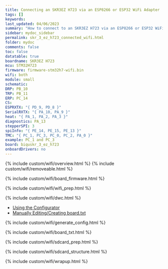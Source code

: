 ```yaml
---
title: Connecting an SKR3EZ H723 via an ESP8266 or ESP32 WiFi Adapter
tags: []
keywords: 
last_updated: 04/06/2023
summary: "How to connect to an SKR3EZ H723 via an ESP8266 or ESP32 WiFi Adapter"
sidebar: mydoc_sidebar
permalink: skr_3_ez_h723_connected_wifi.html
folder: mydoc
comments: false
toc: false
datatable: true
boardname: SKR3EZ H723
mcu: STM32H723
firmware: firmware-stm32h7-wifi.bin
wifi: both
module: small
schematic: 
DRP: PB_10
TRP: PB_11
ERP: PC_14
CS: 
ESPRXTX: "{ PD_9, PD_8 }"
SerialRXTX: "{ PA_10, PA_9 }"
heat: "{ PA_1, PA_2, PA_3 }"
diagnostics: PA_13
stepperSPI: 3
spiInfo: "{ PE_14, PE_15, PE_13 }"
TMC: "{ PC_1, PC_3, PC_0, PC_2, PA_0 }"
example: PC_1 and PC_3
board: biquskr_3_ez_h723
onboardDrivers: no
---
```


{% include custom/wifi/overview.html %}
{% include custom/wifi/removeable.html %}

{% include custom/wifi/board_firmware.html %}

{% include custom/wifi/wifi_prep.html %}

{% include custom/wifi/dwc.html %}

<ul id="profileTabs" class="nav nav-tabs">
    <li class="active"><a class="noCrossRef" href="#generate" data-toggle="tab">Using the Configurator</a></li>
    <li><a class="noCrossRef" href="#manual" data-toggle="tab">Manually Editing/Creating board.txt</a></li>
</ul>
  <div class="tab-content">
<div role="tabpanel" class="tab-pane active" id="generate" markdown="1">

{% include custom/wifi/generate_config.html %}

</div>

<div role="tabpanel" class="tab-pane" id="manual" markdown="1">

{% include custom/wifi/board_txt.html %}

</div>

</div>

{% include custom/wifi/sdcard_prep.html %}

{% include custom/wifi/sdcard_structure.html %}

{% include custom/wifi/wrapup.html %}
